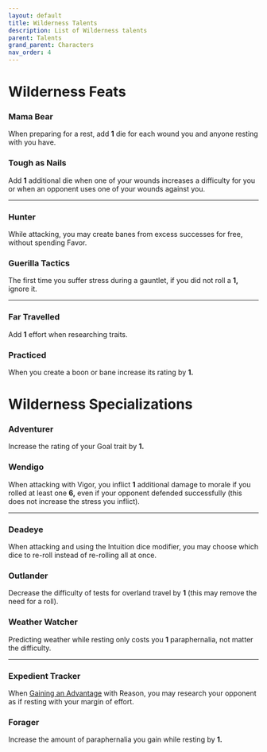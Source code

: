 ```yaml
---
layout: default
title: Wilderness Talents
description: List of Wilderness talents
parent: Talents
grand_parent: Characters
nav_order: 4
---
```


# Wilderness Feats

### Mama Bear

When preparing for a rest, add **1** die for each wound you and anyone resting with you have.

### Tough as Nails

Add **1** additional die when one of your wounds increases a difficulty for you or when an opponent uses one of your wounds against you.

---

### Hunter

While attacking, you may create banes from excess successes for free, without spending Favor.

### Guerilla Tactics

The first time you suffer stress during a gauntlet, if you did not roll a **1,** ignore it.

---

### Far Travelled

Add **1** effort when researching traits.

### Practiced

When you create a boon or bane increase its rating by **1.**



# Wilderness Specializations

### Adventurer

Increase the rating of your Goal trait by **1.**

### Wendigo

When attacking with Vigor, you inflict **1** additional damage to morale if you rolled at least one **6,** even if your opponent defended successfully (this does not increase the stress you inflict).

---

### Deadeye

When attacking and using the Intuition dice modifier, you may choose which dice to re-roll instead of re-rolling all at once.

### Outlander

Decrease the difficulty of tests for overland travel by **1** (this may remove the need for a roll).

### Weather Watcher

Predicting weather while resting only costs you **1** paraphernalia, not matter the difficulty.

---

### Expedient Tracker

When [Gaining an Advantage](../../playing-the-game/gauntlets#gaining-an-advantage) with Reason, you may research your opponent as if resting with your margin of effort.

### Forager

Increase the amount of paraphernalia you gain while resting by **1.**
